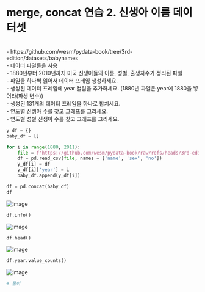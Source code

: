 # merge, concat 연습 2. 신생아 이름 데이터셋
<br>
- https://github.com/wesm/pydata-book/tree/3rd-edition/datasets/babynames<br>
- 데이터 파일들을 사용<br>
- 1880년부터 2010년까지 미국 신생아들의 이름, 성별, 출생자수가 정리된 파일<br>
- 파일을 하나씩 읽어서 데이터 프레임 생성하세요.<br>
- 생성된 데이터 프레임에 year 컬럼을 추가하세요. (1880년 파일은 year에 1880을 넣어라(파생 변수))<br>
- 생성된 131개의 데이터 프레임을 하나로 합치세요.<br>
- 연도별 신생아 수를 찾고 그래프를 그리세요.<br>
- 연도별 성별 신생아 수를 찾고 그래프를 그리세요.<br>

```python
y_df = {}
baby_df = []

for i in range(1880, 2011):
    file = f'https://github.com/wesm/pydata-book/raw/refs/heads/3rd-edition/datasets/babynames/yob{i}.txt'
    df = pd.read_csv(file, names = ['name', 'sex', 'no'])
    y_df[i] = df
    y_df[i]['year'] = i
    baby_df.append(y_df[i])
```
```python
df = pd.concat(baby_df)
df
```
![image](https://github.com/user-attachments/assets/7e8fa28b-5196-4a50-8c17-6095e847ae4b)

```python
df.info()
```
![image](https://github.com/user-attachments/assets/f64332be-b563-4313-8ea2-6559895a30a8)

```python
df.head()
```
![image](https://github.com/user-attachments/assets/8d9ef41d-f9b7-4504-9380-262a1367cf67)

```python
df.year.value_counts()
```
![image](https://github.com/user-attachments/assets/3b2e43fc-7f89-4f3f-b2b1-4a59740a30af)

```python
# 풀이

```
